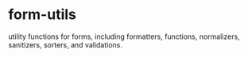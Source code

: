 # form-utils
utility functions for forms, including formatters, functions, normalizers, sanitizers, sorters, and validations.

